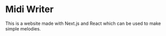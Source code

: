 # Midi Writer

This is a website made with Next.js and React which can be used to make simple melodies.
